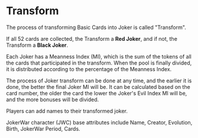 # Transform

​The process of transforming Basic Cards into Joker is called "Transform". 

If all 52 cards are collected, the Transform a **Red Joker**, and if not, the Transform a **Black Joker**. 

Each Joker has a Meanness Index \(MI\), which is the sum of the tokens of all the cards that participated in the transform. When the pool is finally divided, it is distributed according to the percentage of the Meanness Index. 

The process of Joker transform can be done at any time, and the earlier it is done, the better the final Joker MI will be. It can be calculated based on the card number, the older the card the lower the Joker's Evil Index MI will be, and the more bonuses will be divided.

Players can add names to their transformed joker.

JokerWar character \(JWC\) base attributes include Name, Creator, Evolution, Birth, JokerWar Period, Cards.



